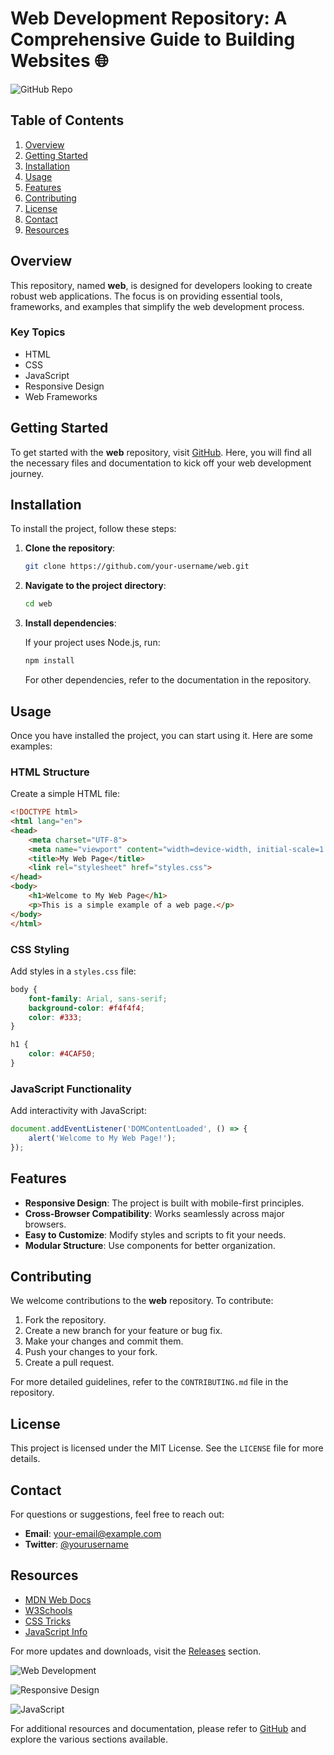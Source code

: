 # Web Development Repository: A Comprehensive Guide to Building Websites 🌐

![GitHub Repo](https://img.shields.io/badge/GitHub-Visit%20Repo-brightgreen?style=flat-square&logo=github)

## Table of Contents

1. [Overview](#overview)
2. [Getting Started](#getting-started)
3. [Installation](#installation)
4. [Usage](#usage)
5. [Features](#features)
6. [Contributing](#contributing)
7. [License](#license)
8. [Contact](#contact)
9. [Resources](#resources)

## Overview

This repository, named **web**, is designed for developers looking to create robust web applications. The focus is on providing essential tools, frameworks, and examples that simplify the web development process. 

### Key Topics

- HTML
- CSS
- JavaScript
- Responsive Design
- Web Frameworks

## Getting Started

To get started with the **web** repository, visit [GitHub](https://github.com). Here, you will find all the necessary files and documentation to kick off your web development journey.

## Installation

To install the project, follow these steps:

1. **Clone the repository**:

   ```bash
   git clone https://github.com/your-username/web.git
   ```

2. **Navigate to the project directory**:

   ```bash
   cd web
   ```

3. **Install dependencies**:

   If your project uses Node.js, run:

   ```bash
   npm install
   ```

   For other dependencies, refer to the documentation in the repository.

## Usage

Once you have installed the project, you can start using it. Here are some examples:

### HTML Structure

Create a simple HTML file:

```html
<!DOCTYPE html>
<html lang="en">
<head>
    <meta charset="UTF-8">
    <meta name="viewport" content="width=device-width, initial-scale=1.0">
    <title>My Web Page</title>
    <link rel="stylesheet" href="styles.css">
</head>
<body>
    <h1>Welcome to My Web Page</h1>
    <p>This is a simple example of a web page.</p>
</body>
</html>
```

### CSS Styling

Add styles in a `styles.css` file:

```css
body {
    font-family: Arial, sans-serif;
    background-color: #f4f4f4;
    color: #333;
}

h1 {
    color: #4CAF50;
}
```

### JavaScript Functionality

Add interactivity with JavaScript:

```javascript
document.addEventListener('DOMContentLoaded', () => {
    alert('Welcome to My Web Page!');
});
```

## Features

- **Responsive Design**: The project is built with mobile-first principles.
- **Cross-Browser Compatibility**: Works seamlessly across major browsers.
- **Easy to Customize**: Modify styles and scripts to fit your needs.
- **Modular Structure**: Use components for better organization.

## Contributing

We welcome contributions to the **web** repository. To contribute:

1. Fork the repository.
2. Create a new branch for your feature or bug fix.
3. Make your changes and commit them.
4. Push your changes to your fork.
5. Create a pull request.

For more detailed guidelines, refer to the `CONTRIBUTING.md` file in the repository.

## License

This project is licensed under the MIT License. See the `LICENSE` file for more details.

## Contact

For questions or suggestions, feel free to reach out:

- **Email**: your-email@example.com
- **Twitter**: [@yourusername](https://twitter.com/yourusername)

## Resources

- [MDN Web Docs](https://developer.mozilla.org/en-US/)
- [W3Schools](https://www.w3schools.com/)
- [CSS Tricks](https://css-tricks.com/)
- [JavaScript Info](https://javascript.info/)

For more updates and downloads, visit the [Releases](https://github.com/your-username/web/releases) section.

![Web Development](https://via.placeholder.com/800x400.png?text=Web+Development)

![Responsive Design](https://via.placeholder.com/800x400.png?text=Responsive+Design)

![JavaScript](https://via.placeholder.com/800x400.png?text=JavaScript)

For additional resources and documentation, please refer to [GitHub](https://github.com) and explore the various sections available.
